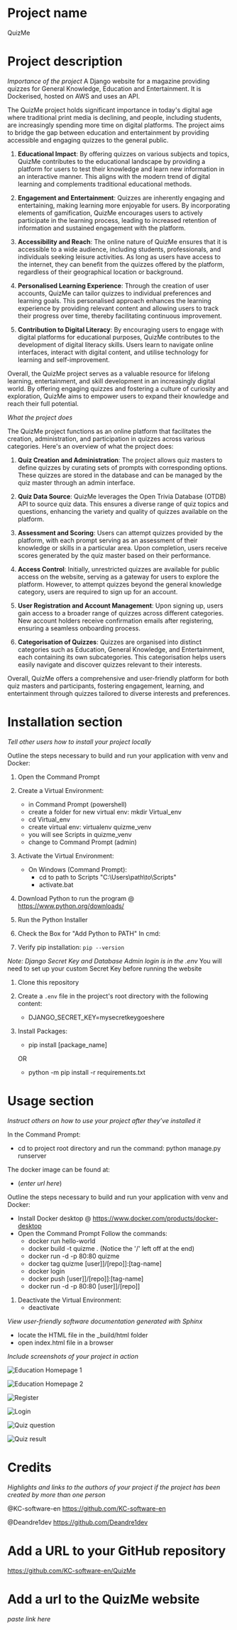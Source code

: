 # Project name
QuizMe

# Project description

*Importance of the project*
A Django website for a magazine providing quizzes for General Knowledge, Education and Entertainment. It is Dockerised, hosted on AWS and uses an API.

The QuizMe project holds significant importance in today's digital age where traditional print media is declining, and people, including students, are increasingly spending more time on digital platforms. The project aims to bridge the gap between education and entertainment by providing accessible and engaging quizzes to the general public.

1. **Educational Impact**: By offering quizzes on various subjects and topics, QuizMe contributes to the educational landscape by providing a platform for users to test their knowledge and learn new information in an interactive manner. This aligns with the modern trend of digital learning and complements traditional educational methods.

2. **Engagement and Entertainment**: Quizzes are inherently engaging and entertaining, making learning more enjoyable for users. By incorporating elements of gamification, QuizMe encourages users to actively participate in the learning process, leading to increased retention of information and sustained engagement with the platform.

3. **Accessibility and Reach**: The online nature of QuizMe ensures that it is accessible to a wide audience, including students, professionals, and individuals seeking leisure activities. As long as users have access to the internet, they can benefit from the quizzes offered by the platform, regardless of their geographical location or background.

4. **Personalised Learning Experience**: Through the creation of user accounts, QuizMe can tailor quizzes to individual preferences and learning goals. This personalised approach enhances the learning experience by providing relevant content and allowing users to track their progress over time, thereby facilitating continuous improvement.

5. **Contribution to Digital Literacy**: By encouraging users to engage with digital platforms for educational purposes, QuizMe contributes to the development of digital literacy skills. Users learn to navigate online interfaces, interact with digital content, and utilise technology for learning and self-improvement.

Overall, the QuizMe project serves as a valuable resource for lifelong learning, entertainment, and skill development in an increasingly digital world. By offering engaging quizzes and fostering a culture of curiosity and exploration, QuizMe aims to empower users to expand their knowledge and reach their full potential.

*What the project does*

The QuizMe project functions as an online platform that facilitates the creation, administration, and participation in quizzes across various categories. Here's an overview of what the project does:

1. **Quiz Creation and Administration**: The project allows quiz masters to define quizzes by curating sets of prompts with corresponding options. These quizzes are stored in the database and can be managed by the quiz master through an admin interface.

2. **Quiz Data Source**: QuizMe leverages the Open Trivia Database (OTDB) API to source quiz data. This ensures a diverse range of quiz topics and questions, enhancing the variety and quality of quizzes available on the platform.

3. **Assessment and Scoring**: Users can attempt quizzes provided by the platform, with each prompt serving as an assessment of their knowledge or skills in a particular area. Upon completion, users receive scores generated by the quiz master based on their performance.

4. **Access Control**: Initially, unrestricted quizzes are available for public access on the website, serving as a gateway for users to explore the platform. However, to attempt quizzes beyond the general knowledge category, users are required to sign up for an account.

5. **User Registration and Account Management**: Upon signing up, users gain access to a broader range of quizzes across different categories. New account holders receive confirmation emails after registering, ensuring a seamless onboarding process.

6. **Categorisation of Quizzes**: Quizzes are organised into distinct categories such as Education, General Knowledge, and Entertainment, each containing its own subcategories. This categorisation helps users easily navigate and discover quizzes relevant to their interests.

Overall, QuizMe offers a comprehensive and user-friendly platform for both quiz masters and participants, fostering engagement, learning, and entertainment through quizzes tailored to diverse interests and preferences.

# Installation section
*Tell other users how to install your project locally*

Outline the steps necessary to build and run your application with venv and Docker:

1. Open the Command Prompt
1. Create a Virtual Environment:
    + in Command Prompt (powershell)
    + create a folder for new virtual env: mkdir Virtual_env
    + cd Virtual_env
    + create virtual env: virtualenv quizme_venv
    + you will see Scripts in quizme_venv
    + change to Command Prompt (admin) 
    
1. Activate the Virtual Environment:
    + On Windows (Command Prompt):
        + cd to path to Scripts "C:\Users\path\to\Scripts"
        + activate.bat
   
1. Download Python to run the program @ https://www.python.org/downloads/
1. Run the Python Installer
1. Check the Box for "Add Python to PATH"
In cmd:
1. Verify pip installation: `pip --version`

*Note: Django Secret Key and Database Admin login is in the .env*
You will need to set up your custom Secret Key before running the website
1. Clone this repository
1. Create a `.env` file in the project's root directory with the following content:
    + DJANGO_SECRET_KEY=mysecretkeygoeshere
1. Install Packages:
    + pip install [package_name]
    
    OR
    + python -m pip install -r requirements.txt

# Usage section
*Instruct others on how to use your project after they’ve installed it*

In the Command Prompt:
+ cd to project root directory and run the command: python manage.py runserver

The docker image can be found at: 
+ (*enter url here*)

Outline the steps necessary to build and run your application with venv and Docker:
+ Install Docker desktop @ https://www.docker.com/products/docker-desktop
+ Open the Command Prompt
    Follow the commands:
    + docker run hello-world
    + docker build -t quizme . (Notice the '/' left off at the end)    
    + docker run -d -p 80:80 quizme    
    + docker tag quizme [user]]/[repo]]:[tag-name]
    + docker login
    + docker push [user]]/[repo]]:[tag-name]
    + docker run -d -p 80:80 [user]]/[repo]]

1. Deactivate the Virtual Environment:
    + deactivate

*View user-friendly software documentation generated with Sphinx*

+ locate the HTML file in the _build/html folder
+ open index.html file in a browser

*Include screenshots of your project in action*

![Education Homepage 1](screenshots/edu_index.png)

![Education Homepage 2](screenshots/edu_index2.png)

![Register](screenshots/register.png)

![Login](screenshots/login.png)

![Quiz question](screenshots/quiz_q.png)

![Quiz result](screenshots/quiz_result.png)

# Credits
*Highlights and links to the authors of your project if the project has been created by more than one person*

@KC-software-en https://github.com/KC-software-en

@Deandre1dev https://github.com/Deandre1dev

# Add a URL to your GitHub repository
https://github.com/KC-software-en/QuizMe

# Add a url to the QuizMe website
*paste link here*